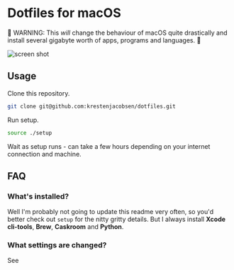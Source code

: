 # Dotfiles for macOS

:rotating_light: WARNING: This *will* change the behaviour of macOS quite drastically and install several gigabyte worth of apps, programs and languages. :rotating_light:

![screen shot](https://github.com/krestenjacobsen/dotfiles/blob/master/screenshot.png)

## Usage

Clone this repository.

```bash
git clone git@github.com:krestenjacobsen/dotfiles.git
```

Run setup.

```bash
source ./setup
```

Wait as setup runs - can take a few hours depending on your internet connection and machine.

## FAQ

### What's installed?

Well I'm probably not going to update this readme very often, so you'd better check out  `setup` for the nitty gritty details. But I always install **Xcode cli-tools**, **Brew**, **Caskroom** and **Python**.


### What settings are changed?

See
